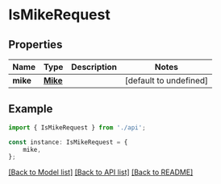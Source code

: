 # IsMikeRequest


## Properties

Name | Type | Description | Notes
------------ | ------------- | ------------- | -------------
**mike** | [**Mike**](Mike.md) |  | [default to undefined]

## Example

```typescript
import { IsMikeRequest } from './api';

const instance: IsMikeRequest = {
    mike,
};
```

[[Back to Model list]](../README.md#documentation-for-models) [[Back to API list]](../README.md#documentation-for-api-endpoints) [[Back to README]](../README.md)
